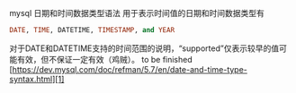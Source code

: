 mysql 日期和时间数据类型语法
用于表示时间值的日期和时间数据类型有
```sql
DATE, TIME, DATETIME, TIMESTAMP, and YEAR
```
对于DATE和DATETIME支持的时间范围的说明，“supported”仅表示较早的值可能有效，但不保证一定有效（鸡贼）。
to be finished
[https://dev.mysql.com/doc/refman/5.7/en/date-and-time-type-syntax.html][1]

[1]:	https://dev.mysql.com/doc/refman/5.7/en/date-and-time-type-syntax.html